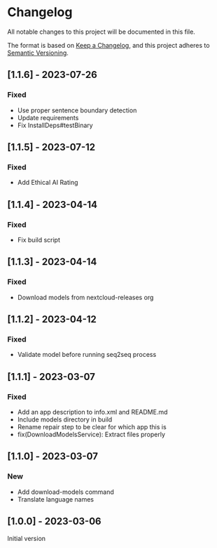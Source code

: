 # Changelog
All notable changes to this project will be documented in this file.

The format is based on [Keep a Changelog](https://keepachangelog.com/en/1.0.0/),
and this project adheres to [Semantic Versioning](https://semver.org/spec/v2.0.0.html).

## [1.1.6] - 2023-07-26

### Fixed

- Use proper sentence boundary detection
- Update requirements
- Fix InstallDeps#testBinary

## [1.1.5] - 2023-07-12

### Fixed
 - Add Ethical AI Rating

## [1.1.4] - 2023-04-14

### Fixed
- Fix build script

## [1.1.3] - 2023-04-14

### Fixed
- Download models from nextcloud-releases org


## [1.1.2] - 2023-04-12

### Fixed
 - Validate model before running seq2seq process

## [1.1.1] - 2023-03-07

### Fixed
 - Add an app description to info.xml and README.md
 - Include models directory in build
 -  Rename repair step to be clear for which app this is
 - fix(DownloadModelsService): Extract files properly

## [1.1.0] - 2023-03-07

### New
- Add download-models command
- Translate language names


## [1.0.0] - 2023-03-06
Initial version
